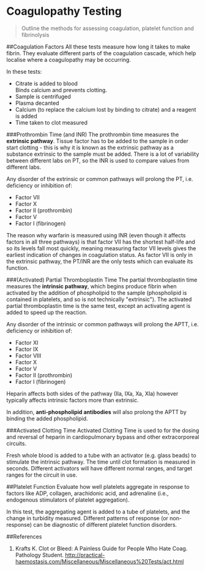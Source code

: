# Coagulopathy Testing
> Outline the methods for assessing coagulation, platelet function and fibrinolysis

##Coagulation Factors
All these tests measure how long it takes to make fibrin. They evaluate different parts of the coagulation cascade, which help localise where a coagulopathy may be occurring.

In these tests:
* Citrate is added to blood  
Binds calcium and prevents clotting.
* Sample is centrifuged
* Plasma decanted
* Calcium (to replace the calcium lost by binding to citrate) and a reagent is added
* Time taken to clot measured

###Prothrombin Time (and INR)
The prothrombin time measures the **extrinsic pathway**. Tissue factor has to be added to the sample in order start clotting - this is why it is known as the extrinsic pathway as a substance extrinsic to the sample must be added. There is a lot of variability between different labs on PT, so the INR is used to compare values from different labs.

Any disorder of the extrinsic or common pathways will prolong the PT, i.e. deficiency or inhibition of:
* Factor VII
* Factor X
* Factor II (prothrombin)
* Factor V
* Factor I (fibrinogen)

The reason why warfarin is measured using INR (even though it affects factors in all three pathways) is that factor VII has the shortest half-life and so its levels fall most quickly, meaning measuring factor VII levels gives the earliest indication of changes in coagulation status. As factor VII is only in the extrinsic pathway, the PT/INR are the only tests which can evaluate its function.

###(Activated) Partial Thromboplastin Time
The partial thromboplastin time measures the **intrinsic pathway**, which begins produce fibrin when activated by the addition of phospholipid to the sample (phospholipid is contained in platelets, and so is not technically "extrinsic"). The activated partial thromboplastin time is the same test, except an activating agent is added to speed up the reaction.

Any disorder of the intrinsic or common pathways will prolong the APTT, i.e. deficiency or inhibition of:
* Factor XI
* Factor IX
* Factor VIII
* Factor X
* Factor V
* Factor II (prothrombin)
* Factor I (fibrinogen)

Heparin affects both sides of the pathway (IIa, IXa, Xa, XIa) however typically affects intrinsic factors more than extrinsic.

In addition, **anti-phospholipid antibodies** will also prolong the APTT by binding the added phospholipid.

###Activated Clotting Time
Activated Clotting Time is used to for the dosing and reversal of heparin in cardiopulmonary bypass and other extracorporeal circuits.

Fresh whole blood is added to a tube with an activator (e.g. glass beads) to stimulate the intrinsic pathway. The time until clot formation is measured in seconds. Different activators will have different normal ranges, and target ranges for the circuit in use.

##Platelet Function
Evaluate how well platelets aggregate in response to factors like ADP, collagen, arachidonic acid, and adrenaline (i.e., endogenous stimulators of platelet aggregation).

In this test, the aggregating agent is added to a tube of platelets, and the change in turbidity measured. Different patterns of response (or non-response) can be diagnostic of different platelet function disorders.

##References
1. Krafts K. Clot or Bleed: A Painless Guide for People Who Hate Coag. Pathology Student.
http://practical-haemostasis.com/Miscellaneous/Miscellaneous%20Tests/act.html